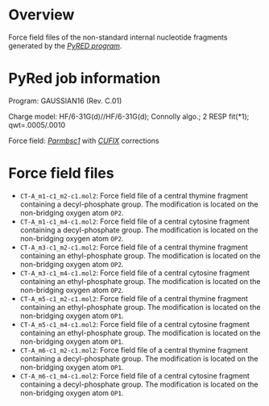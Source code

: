 # Overview 

Force field files of the non-standard internal nucleotide fragments generated by the <cite>[PyRED program][1]</cite>.

# PyRed job information

Program: GAUSSIAN16 (Rev. C.01)

Charge model: HF/6-31G(d)//HF/6-31G(d); Connolly algo.; 2 RESP fit(*1); qwt=.0005/.0010

Force field: <cite>[Parmbsc1][2]</cite> with <cite>[CUFIX][3]</cite> corrections

# Force field files

* `CT-A_m1-c1_m2-c1.mol2`: Force field file of a central thymine fragment containing a decyl-phosphate group. The modification is located on the non-bridging oxygen atom `OP2`.
* `CT-A_m1-c1_m4-c1.mol2`: Force field file of a central cytosine fragment containing a decyl-phosphate group. The modification is located on the non-bridging oxygen atom `OP2`.
* `CT-A_m3-c1_m2-c1.mol2`: Force field file of a central thymine fragment containing an ethyl-phosphate group. The modification is located on the non-bridging oxygen atom `OP2`.
* `CT-A_m3-c1_m4-c1.mol2`: Force field file of a central cytosine fragment containing an ethyl-phosphate group. The modification is located on the non-bridging oxygen atom `OP2`.
* `CT-A_m5-c1_m2-c1.mol2`: Force field file of a central thymine fragment containing an ethyl-phosphate group. The modification is located on the non-bridging oxygen atom `OP1`.
* `CT-A_m5-c1_m4-c1.mol2`: Force field file of a central cytosine fragment containing an ethyl-phosphate group. The modification is located on the non-bridging oxygen atom `OP1`.
* `CT-A_m6-c1_m2-c1.mol2`: Force field file of a central thymine fragment containing a decyl-phosphate group. The modification is located on the non-bridging oxygen atom `OP1`.
* `CT-A_m6-c1_m4-c1.mol2`: Force field file of a central cytosine fragment containing a decyl-phosphate group. The modification is located on the non-bridging oxygen atom `OP1`.

[1]: https://upjv.q4md-forcefieldtools.org/REDServer-Development/
[2]: https://doi.org/10.1038/nmeth.3658
[3]: https://doi.org/10.1039/C7CP08185E
